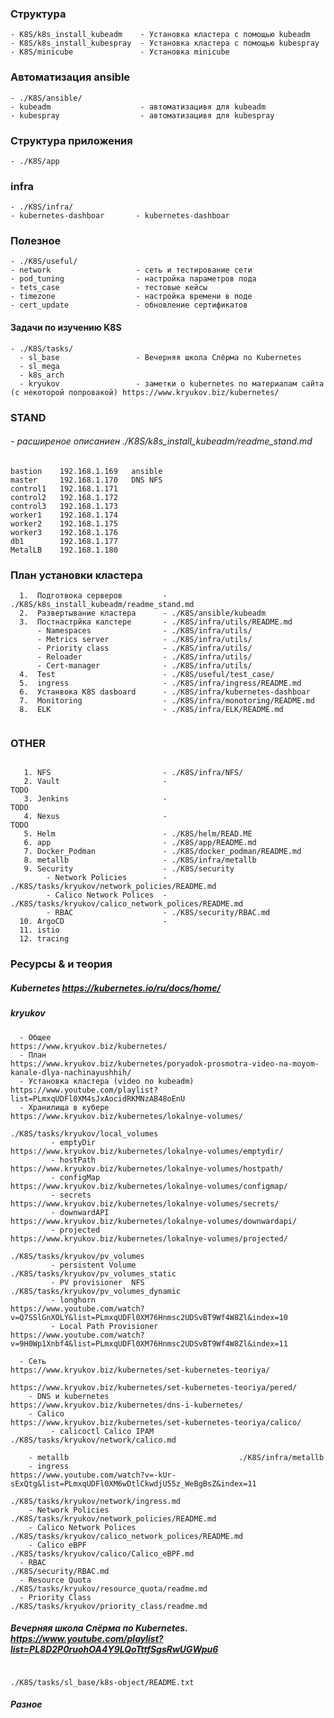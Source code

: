 ### Структура 
    - K8S/k8s_install_kubeadm    - Установка кластера с помощью kubeadm
    - K8S/k8s_install_kubespray  - Установка кластера с помощью kubespray
    - K8S/minicube               - Установка minicube            

### Aвтоматизация ansible
    - ./K8S/ansible/
    - kubeadm                    - автоматизацивя для kubeadm
    - kubespray                  - автоматизацивя для kubespray

### Структура приложения 
    - ./K8S/app

### infra
    - ./K8S/infra/
    - kubernetes-dashboar       - kubernetes-dashboar
     
### Полезное
    - ./K8S/useful/
    - network                   - сеть и тестирование сети
    - pod_tuning                - настройка параметров пода
    - tets_case                 - тестовые кейсы
    - timezone                  - настройка времени в поде
    - cert_update               - обновление сертификатов 
           
#### Задачи по изучению K8S
    - ./K8S/tasks/
      - sl_base                 - Вечерняя школа Слёрма по Kubernetes
      - sl_mega
      - k8s_arch
      - kryukov                 - заметки о kubernetes по материалам сайта (с некоторой попровакой) https://www.kryukov.biz/kubernetes/ 

### STAND
######   - расширеное описаниен ./K8S/k8s_install_kubeadm/readme_stand.md
```
bastion    192.168.1.169   ansible
master     192.168.1.170   DNS NFS      
control1   192.168.1.171
control2   192.168.1.172
control3   192.168.1.173
worker1    192.168.1.174
worker2    192.168.1.175
worker3    192.168.1.176
db1        192.168.1.177
MetalLB    192.168.1.180
```

### План установки кластера 
```
  1.  Подготвока серверов         - ./K8S/k8s_install_kubeadm/readme_stand.md
  2.  Развертывание кластера      - ./K8S/ansible/kubeadm 
  3.  Постнастрйка калстере       - ./K8S/infra/utils/README.md
      - Namespaces                - ./K8S/infra/utils/ 
      - Metrics server            - ./K8S/infra/utils/  
      - Priority class            - ./K8S/infra/utils/
      - Reloader                  - ./K8S/infra/utils/                                     
      - Cert-manager              - ./K8S/infra/utils/                                     
  4.  Test                        - ./K8S/useful/test_case/
  5.  ingress                     - ./K8S/infra/ingress/README.md
  6.  Устанвока K8S dasboard      - ./K8S/infra/kubernetes-dashboar
  7.  Monitoring                  - ./K8S/infra/monotoring/README.md  
  8.  ELK                         - ./K8S/infra/ELK/README.md                         
  
```  
### OTHER 
```

   1. NFS                         - ./K8S/infra/NFS/
   2. Vault                       -                                                        TODO
   3. Jenkins                     -                                                        TODO
   4. Nexus                       -                                                        TODO
   5. Helm                        - ./K8S/helm/READ.ME                                     
   6. арр                         - ./K8S/app/README.md
   7. Docker_Podman               - ./K8S/docker_podman/README.md
   8. metallb                     - ./K8S/infra/metallb
   9. Security                    - ./K8S/security                                         
        - Network Policies        - ./K8S/tasks/kryukov/network_policies/README.md       
        - Calico Network Polices  - ./K8S/tasks/kryukov/calico_network_polices/README.md      
        - RBAC                    - ./K8S/security/RBAC.md
  10. ArgoCD                      - 
  11. istio     
  12. tracing   
```
### Ресурсы & и теория
##### Kubernetes                                   https://kubernetes.io/ru/docs/home/

##### kryukov
```
  - Общее                                          https://www.kryukov.biz/kubernetes/
  - План                                           https://www.kryukov.biz/kubernetes/poryadok-prosmotra-video-na-moyom-kanale-dlya-nachinayushhih/
  - Установка кластера (video по kubeadm)          https://www.youtube.com/playlist?list=PLmxqUDFl0XM4sJxAocidRKMNzAB48oEnU
  - Хранилища в кубере                             https://www.kryukov.biz/kubernetes/lokalnye-volumes/
                                                   ./K8S/tasks/kryukov/local_volumes
         - emptyDir                                https://www.kryukov.biz/kubernetes/lokalnye-volumes/emptydir/
         - hostPath                                https://www.kryukov.biz/kubernetes/lokalnye-volumes/hostpath/
         - configMap                               https://www.kryukov.biz/kubernetes/lokalnye-volumes/configmap/
         - secrets                                 https://www.kryukov.biz/kubernetes/lokalnye-volumes/secrets/
         - downwardAPI                             https://www.kryukov.biz/kubernetes/lokalnye-volumes/downwardapi/
         - projected                               https://www.kryukov.biz/kubernetes/lokalnye-volumes/projected/
                                                   ./K8S/tasks/kryukov/pv_volumes
         - persistent Volume                       ./K8S/tasks/kryukov/pv_volumes_static
         - PV provisioner  NFS                     ./K8S/tasks/kryukov/pv_volumes_dynamic  
         - longhorn                                https://www.youtube.com/watch?v=Q7SSlGnXOLY&list=PLmxqUDFl0XM76Hnmsc2UDSvBT9Wf4W8Zl&index=10
         - Local Path Provisioner                  https://www.youtube.com/watch?v=9H0Wp1Xnbf4&list=PLmxqUDFl0XM76Hnmsc2UDSvBT9Wf4W8Zl&index=11

  - Сеть                                           https://www.kryukov.biz/kubernetes/set-kubernetes-teoriya/ 
                                                   https://www.kryukov.biz/kubernetes/set-kubernetes-teoriya/pered/
    - DNS и kubernetes                             https://www.kryukov.biz/kubernetes/dns-i-kubernetes/
    - Calico                                       https://www.kryukov.biz/kubernetes/set-kubernetes-teoriya/calico/	
         - calicoctl Calico IPAM                   ./K8S/tasks/kryukov/network/calico.md
  
    - metallb                                      ./K8S/infra/metallb
    - ingress                                      https://www.youtube.com/watch?v=-kUr-sExQtg&list=PLmxqUDFl0XM6wDtlCkwdjU55z_WeBgBsZ&index=11
                                                   ./K8S/tasks/kryukov/network/ingress.md
    - Network Policies                             ./K8S/tasks/kryukov/network_policies/README.md       
    - Calico Network Polices                       ./K8S/tasks/kryukov/calico_network_polices/README.md      
    - Calico eBPF                                  ./K8S/tasks/kryukov/calico/Calico_eBPF.md
  - RBAC                                           ./K8S/security/RBAC.md
  - Resource Quota                                 ./K8S/tasks/kryukov/resource_quota/readme.md  
  - Priority Class                                 ./K8S/tasks/kryukov/priority_class/readme.md  

```

##### Вечерняя школа Слёрма по Kubernetes.         https://www.youtube.com/playlist?list=PL8D2P0ruohOA4Y9LQoTttfSgsRwUGWpu6
```
                                                   ./K8S/tasks/sl_base/k8s-object/README.txt
```

#####   Разное 

